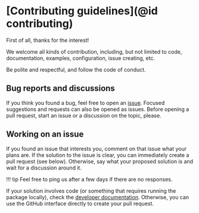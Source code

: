 # [Contributing guidelines](@id contributing)

First of all, thanks for the interest!

We welcome all kinds of contribution, including, but not limited to code, documentation, examples, configuration, issue creating, etc.


Be polite and respectful, and follow the code of conduct.


## Bug reports and discussions

If you think you found a bug, feel free to open an [issue](https://github.com/jhidding/ModuleMixins.jl/issues).
Focused suggestions and requests can also be opened as issues.
Before opening a pull request, start an issue or a discussion on the topic, please.

## Working on an issue

If you found an issue that interests you, comment on that issue what your plans are.
If the solution to the issue is clear, you can immediately create a pull request (see below).
Otherwise, say what your proposed solution is and wait for a discussion around it.

!!! tip
    Feel free to ping us after a few days if there are no responses.

If your solution involves code (or something that requires running the package locally), check the [developer documentation](91-developer.md).
Otherwise, you can use the GitHub interface directly to create your pull request.

